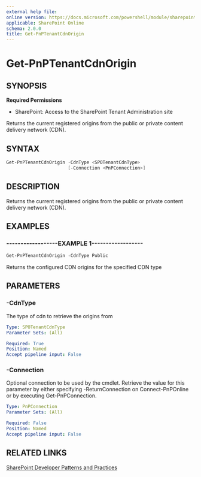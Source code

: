 ```yaml
---
external help file:
online version: https://docs.microsoft.com/powershell/module/sharepoint-pnp/get-pnptenantcdnorigin
applicable: SharePoint Online
schema: 2.0.0
title: Get-PnPTenantCdnOrigin
---
```


# Get-PnPTenantCdnOrigin

## SYNOPSIS

**Required Permissions**

* SharePoint: Access to the SharePoint Tenant Administration site

Returns the current registered origins from the public or private content delivery network (CDN).

## SYNTAX 

```powershell
Get-PnPTenantCdnOrigin -CdnType <SPOTenantCdnType>
                       [-Connection <PnPConnection>]
```

## DESCRIPTION
Returns the current registered origins from the public or private content delivery network (CDN).

## EXAMPLES

### ------------------EXAMPLE 1------------------
```powershell
Get-PnPTenantCdnOrigin -CdnType Public
```

Returns the configured CDN origins for the specified CDN type

## PARAMETERS

### -CdnType
The type of cdn to retrieve the origins from

```yaml
Type: SPOTenantCdnType
Parameter Sets: (All)

Required: True
Position: Named
Accept pipeline input: False
```

### -Connection
Optional connection to be used by the cmdlet. Retrieve the value for this parameter by either specifying -ReturnConnection on Connect-PnPOnline or by executing Get-PnPConnection.

```yaml
Type: PnPConnection
Parameter Sets: (All)

Required: False
Position: Named
Accept pipeline input: False
```

## RELATED LINKS

[SharePoint Developer Patterns and Practices](https://aka.ms/sppnp)